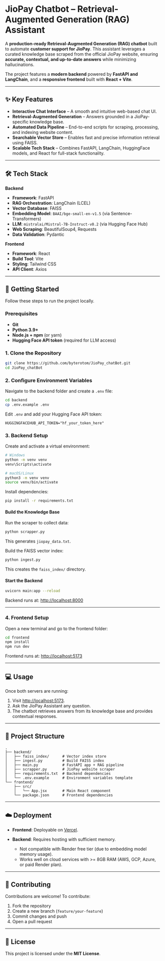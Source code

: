 # JioPay Chatbot – Retrieval-Augmented Generation (RAG) Assistant

A **production-ready Retrieval-Augmented Generation (RAG) chatbot** built to automate **customer support for JioPay**.
This assistant leverages a curated knowledge base scraped from the official JioPay website, ensuring **accurate, contextual, and up-to-date answers** while minimizing hallucinations.

The project features a **modern backend** powered by **FastAPI and LangChain**, and a **responsive frontend** built with **React + Vite**.

---

## ✨ Key Features

* **Interactive Chat Interface** – A smooth and intuitive web-based chat UI.
* **Retrieval-Augmented Generation** – Answers grounded in a JioPay-specific knowledge base.
* **Automated Data Pipeline** – End-to-end scripts for scraping, processing, and indexing website content.
* **Searchable Vector Store** – Enables fast and precise information retrieval using FAISS.
* **Scalable Tech Stack** – Combines FastAPI, LangChain, HuggingFace models, and React for full-stack functionality.

---

## 🛠️ Tech Stack

**Backend**

* **Framework**: FastAPI
* **RAG Orchestration**: LangChain (LCEL)
* **Vector Database**: FAISS
* **Embedding Model**: `BAAI/bge-small-en-v1.5` (via Sentence-Transformers)
* **LLM**: `mistralai/Mistral-7B-Instruct-v0.2` (via Hugging Face Hub)
* **Web Scraping**: BeautifulSoup4, Requests
* **Data Validation**: Pydantic

**Frontend**

* **Framework**: React
* **Build Tool**: Vite
* **Styling**: Tailwind CSS
* **API Client**: Axios

---

## 🚀 Getting Started

Follow these steps to run the project locally.

### Prerequisites

* **Git**
* **Python 3.9+**
* **Node.js + npm** (or yarn)
* **Hugging Face API token** (required for LLM access)

### 1. Clone the Repository

```bash
git clone https://github.com/byterotom/JioPay_chatBot.git
cd JioPay_chatBot
```

### 2. Configure Environment Variables

Navigate to the backend folder and create a `.env` file:

```bash
cd backend
cp .env.example .env
```

Edit `.env` and add your Hugging Face API token:

```
HUGGINGFACEHUB_API_TOKEN="hf_your_token_here"
```

### 3. Backend Setup

Create and activate a virtual environment:

```bash
# Windows
python -m venv venv
venv\Scripts\activate

# macOS/Linux
python3 -m venv venv
source venv/bin/activate
```

Install dependencies:

```bash
pip install -r requirements.txt
```

#### Build the Knowledge Base

Run the scraper to collect data:

```bash
python scrapper.py
```

This generates `jiopay_data.txt`.

Build the FAISS vector index:

```bash
python ingest.py
```

This creates the `faiss_index/` directory.

#### Start the Backend

```bash
uvicorn main:app --reload
```

Backend runs at: [http://localhost:8000](http://localhost:8000)

---

### 4. Frontend Setup

Open a new terminal and go to the frontend folder:

```bash
cd frontend
npm install
npm run dev
```

Frontend runs at: [http://localhost:5173](http://localhost:5173)

---

## 💻 Usage

Once both servers are running:

1. Visit [http://localhost:5173](http://localhost:5173).
2. Ask the JioPay Assistant any question.
3. The chatbot retrieves answers from its knowledge base and provides contextual responses.

---

## 📂 Project Structure

```
.
├── backend/
│   ├── faiss_index/      # Vector index store
│   ├── ingest.py         # Build FAISS index
│   ├── main.py           # FastAPI app + RAG pipeline
│   ├── scrapper.py       # JioPay website scraper
│   ├── requirements.txt  # Backend dependencies
│   └── .env.example      # Environment variables template
└── frontend/
    ├── src/
    │   └── App.jsx       # Main React component
    └── package.json      # Frontend dependencies
```

---

## ☁️ Deployment

* **Frontend**: Deployable on [Vercel](https://vercel.com/).
* **Backend**: Requires hosting with sufficient memory.

  * Not compatible with Render free tier (due to embedding model memory usage).
  * Works well on cloud services with >= 8GB RAM (AWS, GCP, Azure, or paid Render plan).

---

## 🤝 Contributing

Contributions are welcome! To contribute:

1. Fork the repository
2. Create a new branch (`feature/your-feature`)
3. Commit changes and push
4. Open a pull request

---

## 📜 License

This project is licensed under the **MIT License**.